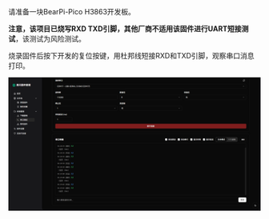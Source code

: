 请准备一块BearPi-Pico H3863开发板。

**注意，该项目已烧写RXD TXD引脚，其他厂商不适用该固件进行UART短接测试**，该测试为风险测试。

烧录固件后按下开发的复位按键，用杜邦线短接RXD和TXD引脚，观察串口消息打印。

![图片](uarttest.png)